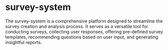 # survey-system
The survey-system is a comprehensive platform designed to streamline the survey creation and analysis process. It serves as a versatile tool for conducting surveys, collecting user responses, offering pre-defined survey templates, recommending questions based on user input, and generating insightful reports.
